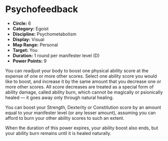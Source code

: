 # Psychofeedback

- **Circle:** 6
- **Category:** Egoist
- **Discipline:** Psychometabolism
- **Display:** Visual
- **Map Range:** Personal
- **Target:** You
- **Duration:** 1 round per manifester level (D)
- **Power Points:** 9

You can readjust your body to boost one physical ability score at the expense of one or more other scores. Select one ability score you would like to boost, and increase it by the same amount that you decrease one or more other scores. All score decreases are treated as a special form of ability damage, called ability burn, which cannot be magically or psionically healed — it goes away only through natural healing.

You can boost your Strength, Dexterity or Constitution score by an amount equal to your manifester level (or any lesser amount), assuming you can afford to burn your other ability scores to such an extent.

When the duration of this power expires, your ability boost also ends, but your ability burn remains until it is healed naturally.
